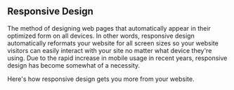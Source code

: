 ## Responsive Design

The method of designing web pages that automatically appear in their optimized form on all devices. In other words, responsive design automatically reformats your website for all screen sizes so your website visitors can easily interact with your site no matter what device they're using. Due to the rapid increase in mobile usage in recent years, responsive design has become somewhat of a necessity.

Here's how responsive design gets you more from your website. 
